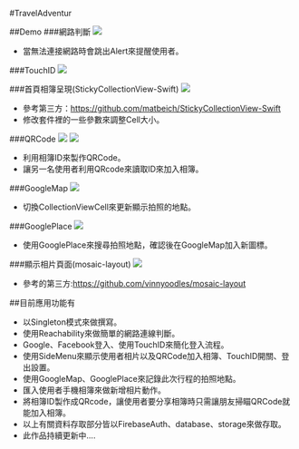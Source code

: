 #TravelAdventur
			
##Demo
###網路判斷
![](https://github.com/qwer810520/TravelAdventur/blob/master/mini_Demo/NetworkJudgment.PNG)

* 當無法連接網路時會跳出Alert來提醒使用者。
 
###TouchID
![](https://github.com/qwer810520/TravelAdventur/blob/master/mini_Demo/TouchID_Demo.gif)

###首頁相簿呈現(StickyCollectionView-Swift)
![](https://github.com/qwer810520/TravelAdventur/blob/master/mini_Demo/HomeCollectionView_Demo.gif)

* 參考第三方：<https://github.com/matbeich/StickyCollectionView-Swift>
* 修改套件裡的一些參數來調整Cell大小。

###QRCode
![](https://github.com/qwer810520/TravelAdventur/blob/master/mini_Demo/QRCodeDemo.PNG)
![](https://github.com/qwer810520/TravelAdventur/blob/master/mini_Demo/QRCode_Demo.gif)

* 利用相簿ID來製作QRCode。
* 讓另一名使用者利用QRcode來讀取ID來加入相簿。

###GoogleMap
![](https://github.com/qwer810520/TravelAdventur/blob/master/mini_Demo/GoogleMap_Demo.gif)

* 切換CollectionViewCell來更新顯示拍照的地點。

###GooglePlace
![](https://github.com/qwer810520/TravelAdventur/blob/master/mini_Demo/GooglePlace_Demo.gif)

* 使用GooglePlace來搜尋拍照地點，確認後在GoogleMap加入新圖標。

###顯示相片頁面(mosaic-layout)
![](https://github.com/qwer810520/TravelAdventur/blob/master/mini_Demo/DetailCollectionIView_Demo.gif)

* 參考的第三方:<https://github.com/vinnyoodles/mosaic-layout>

##目前應用功能有
* 以Singleton模式來做撰寫。
* 使用Reachability來做簡單的網路連線判斷。
* Google、Facebook登入、使用TouchID來簡化登入流程。
* 使用SideMenu來顯示使用者相片以及QRCode加入相簿、TouchID開關、登出設置。
* 使用GoogleMap、GooglePlace來記錄此次行程的拍照地點。
* 匯入使用者手機相簿來做新增相片動作。
* 將相簿ID製作成QRcode，讓使用者要分享相簿時只需讓朋友掃瞄QRCode就能加入相簿。
* 以上有關資料存取部分皆以FirebaseAuth、database、storage來做存取。
* 此作品持續更新中.... 





